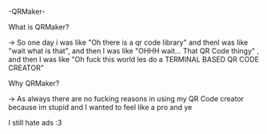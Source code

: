 -QRMaker-

What is QRMaker?

-> So one day i was like "Oh there is a qr code library" and thenI was like "wait what is that", and then I was like "OHHH wait... That QR Code thingy" , and then
    I was like "Oh fuck this world les do a TERMINAL BASED QR CODE CREATOR"
    
Why QRMaker?

-> As always there are no fucking reasons in using my QR Code creator because im stupid and I wanted to feel like a pro and ye 











I still hate ads :3

